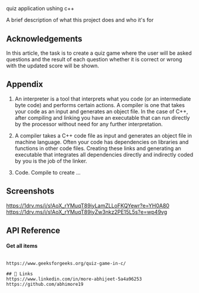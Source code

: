 #
quiz application ushing c++


A brief description of what this project does and who it's for


## Acknowledgements

 
In this article, the task is to create a quiz game where the user will be asked questions and the result of each question whether it is correct or wrong with the updated score will be shown.
## Appendix

1. An interpreter is a tool that interprets what you code (or an intermediate byte code) and performs certain actions. A compiler is one that takes your code as an input and generates an object file. In the case of C++, after compiling and linking you have an executable that can run directly by the processor without need for any further interpretation.

2. A compiler takes a C++ code file as input and generates an object file in machine language. Often your code has dependencies on libraries and functions in other code files. Creating these links and generating an executable that integrates all dependencies directly and indirectly coded by you is the job of the linker.

3. Code. Compile to create ...


## Screenshots
https://1drv.ms/i/s!AoX_rYMuqT89iyLamZLLoFKQYewr?e=YH0A80
https://1drv.ms/i/s!AoX_rYMuqT89iyZw3nkz2PE15L5s?e=wp49vg
## API Reference

#### Get all items

```http
  
https://www.geeksforgeeks.org/quiz-game-in-c/

## 🔗 Links
https://www.linkedin.com/in/more-abhijeet-5a4a96253
https://github.com/abhimore19